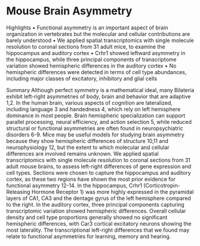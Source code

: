 # Mouse Brain Asymmetry

Highlights
•	Functional asymmetry is an important aspect of brain organization in vertebrates but the molecular and cellular contributions are barely understood
•	We applied spatial transcriptomics with single molecule resolution to coronal sections from 31 adult mice, to examine the hippocampus and auditory cortex
•	Crhr1 showed leftward asymmetry in the hippocampus, while three principal components of transcriptome variation showed hemispheric differences in the auditory cortex
•	No hemispheric differences were detected in terms of cell type abundances, including major classes of excitatory, inhibitory and glial cells 

Summary
Although perfect symmetry is a mathematical ideal, many Bilateria exhibit left-right asymmetries of body, brain and behavior that are adaptive 1,2. In the human brain, various aspects of cognition are lateralized, including language 3 and handedness 4, which rely on left hemisphere dominance in most people. Brain hemispheric specialization can support parallel processing, neural efficiency, and action selection 5, while reduced structural or functional asymmetries are often found in neuropsychiatric disorders 6-9. Mice may be useful models for studying brain asymmetry because they show hemispheric differences of structure 10,11 and neurophysiology 12, but the extent to which molecular and cellular differences are involved remains unknown. We applied spatial transcriptomics with single molecule resolution to coronal sections from 31 adult mouse brains, to assess left-right differences of gene expression and cell types. Sections were chosen to capture the hippocampus and auditory cortex, as these two regions have shown the most prior evidence for functional asymmetry 12-14. In the hippocampus, Crhr1 (Corticotropin-Releasing Hormone Receptor 1) was more highly expressed in the pyramidal layers of CA1, CA3 and the dentage gyrus of the left hemisphere compared to the right. In the auditory cortex, three principal components capturing transcriptomic variation showed hemispheric differences. Overall cellular density and cell type proportions generally showed no significant hemispheric differences, with Car3 cortical excitatory neurons showing the most laterality. The transcriptional left-right differences that we found may relate to functional asymmetries for learning, memory and hearing.

